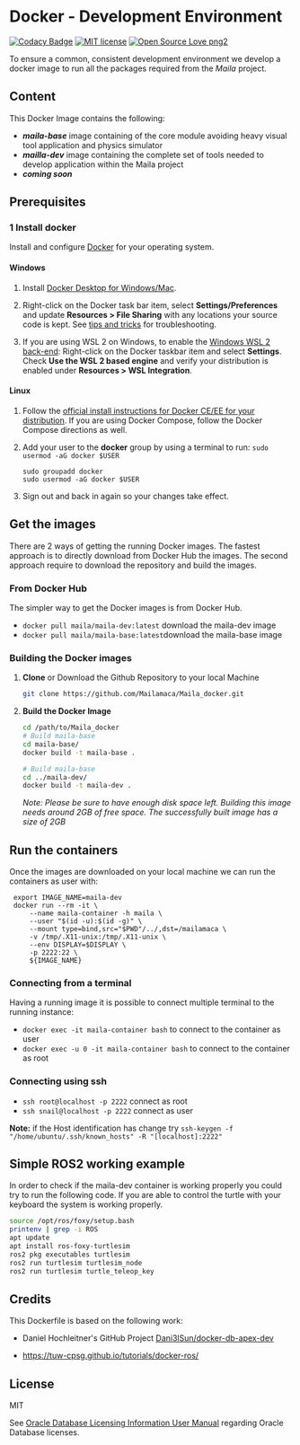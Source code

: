# Docker -  Development Environment

[![Codacy Badge](https://api.codacy.com/project/badge/Grade/4eaea9585d914f7baff0397e2bedeb44)](https://app.codacy.com/gh/Mailamaca/Maila_docker?utm_source=github.com&utm_medium=referral&utm_content=Mailamaca/Maila_docker&utm_campaign=Badge_Grade)
[![MIT license](https://img.shields.io/badge/License-MIT-blue.svg)](https://lbesson.mit-license.org/)
[![Open Source Love png2](https://badges.frapsoft.com/os/v2/open-source.png?v=103)](https://github.com/ellerbrock/open-source-badges/)

To ensure a common, consistent development environment we develop a docker image to run all the packages required from the *Maila* project.

## Content

This Docker Image contains the following:

* ***maila-base*** image containing of the core module avoiding heavy visual tool application and physics simulator
* ***mailla-dev*** image containing the complete set of tools needed to develop application within the Maila project
* ***coming soon***

## Prerequisites

### 1 Install docker

Install and configure [Docker](https://www.docker.com/get-started) for your operating system.

#### Windows

1. Install [Docker Desktop for Windows/Mac](https://www.docker.com/products/docker-desktop).

2. Right-click on the Docker task bar item, select **Settings/Preferences** and update **Resources > File Sharing** with any locations your source code is kept. See [tips and tricks](https://code.visualstudio.com/docs/remote/troubleshooting#_container-tips) for troubleshooting.

3. If you are using WSL 2 on Windows, to enable the [Windows WSL 2 back-end](https://aka.ms/vscode-remote/containers/docker-wsl2): Right-click on the Docker taskbar item and select **Settings**. Check **Use the WSL 2 based engine** and verify your distribution is enabled under **Resources > WSL Integration**.

#### Linux

1. Follow the [official install instructions for Docker CE/EE for your distribution](https://docs.docker.com/install/#supported-platforms). If you are using Docker Compose, follow the Docker Compose directions as well.

2. Add your user to the **docker** group by using a terminal to run: `sudo usermod -aG docker $USER`

   ```shell
   sudo groupadd docker
   sudo usermod -aG docker $USER
   ```

3. Sign out and back in again so your changes take effect.

## Get the images

There are 2 ways of getting the running Docker images. The fastest approach is to directly download from Docker Hub the images. The second approach require to download the repository and build the images.

### From Docker Hub

The simpler way to get the Docker images is from Docker Hub.

- `docker pull maila/maila-dev:latest` download the maila-dev image
- `docker pull maila/maila-base:latest`download the maila-base image

### Building the Docker images

1. **Clone** or Download the Github Repository to your local Machine

    ```bash
    git clone https://github.com/Mailamaca/Maila_docker.git
    ```

2. **Build the Docker Image**

    ```bash
    cd /path/to/Maila_docker
    # Build maila-base
    cd maila-base/
    docker build -t maila-base .
    
    # Build maila-base
    cd ../maila-dev/
    docker build -t maila-dev .
    ```

    *Note: Please be sure to have enough disk space left. Building this image needs around 2GB of free space. The successfully built image has a size of 2GB*

## Run the containers

Once the images are downloaded on your local machine we can run the containers as user with:

```shell
 export IMAGE_NAME=maila-dev
 docker run --rm -it \
     --name maila-container -h maila \
     --user "$(id -u):$(id -g)" \
     --mount type=bind,src="$PWD"/../,dst=/mailamaca \
     -v /tmp/.X11-unix:/tmp/.X11-unix \
     --env DISPLAY=$DISPLAY \
     -p 2222:22 \
     ${IMAGE_NAME}
```

### Connecting from a terminal

Having a running image it is possible to connect multiple terminal to the running instance:

- `docker exec -it maila-container bash` to connect to the container as user
- `docker exec -u 0 -it maila-container bash` to connect to the container as root

### Connecting using ssh

- `ssh root@localhost -p 2222` connect as root 
- `ssh snail@localhost -p 2222` connect as user

**Note:** if the Host identification has change try `ssh-keygen -f "/home/ubuntu/.ssh/known_hosts" -R "[localhost]:2222"`



## Simple ROS2 working example

In order to check if the maila-dev container is working properly you could try to run the following code. If you are able to control the turtle with your keyboard the system is working properly.

``` bash
source /opt/ros/foxy/setup.bash
printenv | grep -i ROS
apt update
apt install ros-foxy-turtlesim
ros2 pkg executables turtlesim
ros2 run turtlesim turtlesim_node
ros2 run turtlesim turtle_teleop_key
```

## Credits

This Dockerfile is based on the following work:

* Daniel Hochleitner's GitHub Project [ Dani3lSun/docker-db-apex-dev](https://github.com/Dani3lSun/docker-db-apex-dev)

* https://tuw-cpsg.github.io/tutorials/docker-ros/

## License

MIT

See [Oracle Database Licensing Information User Manual](https://docs.oracle.com/database/122/DBLIC/Licensing-Information.htm#DBLIC-GUID-B6113390-9586-46D7-9008-DCC9EDA45AB4) regarding Oracle Database licenses.

